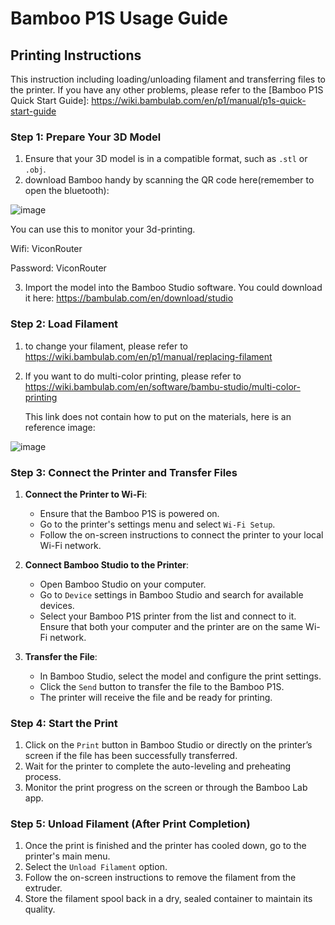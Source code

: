 # Bamboo P1S Usage Guide

## Printing Instructions

This instruction including loading/unloading filament and transferring files to the printer.
If you have any other problems, please refer to the [Bamboo P1S Quick Start Guide]: https://wiki.bambulab.com/en/p1/manual/p1s-quick-start-guide

### Step 1: Prepare Your 3D Model
1. Ensure that your 3D model is in a compatible format, such as `.stl` or `.obj`.
2. download Bamboo handy by scanning the QR code here(remember to open the bluetooth):

  ![image](https://github.com/user-attachments/assets/7ff87cfd-14ee-4c0b-af9a-83fd65998be9)

  You can use this to monitor your 3d-printing.
  
  Wifi: ViconRouter
  
  Password: ViconRouter

3. Import the model into the Bamboo Studio software. You could download it here: https://bambulab.com/en/download/studio

### Step 2: Load Filament
1. to change your filament, please refer to https://wiki.bambulab.com/en/p1/manual/replacing-filament
2. If you want to do multi-color printing, please refer to https://wiki.bambulab.com/en/software/bambu-studio/multi-color-printing
   
   This link does not contain how to put on the materials, here is an reference image:
   
![image](https://github.com/user-attachments/assets/c8f969d9-bed6-4bb2-93a8-eb9fa02390f2)


### Step 3: Connect the Printer and Transfer Files
1. **Connect the Printer to Wi-Fi**:
   - Ensure that the Bamboo P1S is powered on.
   - Go to the printer's settings menu and select `Wi-Fi Setup`.
   - Follow the on-screen instructions to connect the printer to your local Wi-Fi network.

2. **Connect Bamboo Studio to the Printer**:
   - Open Bamboo Studio on your computer.
   - Go to `Device` settings in Bamboo Studio and search for available devices.
   - Select your Bamboo P1S printer from the list and connect to it. Ensure that both your computer and the printer are on the same Wi-Fi network.

3. **Transfer the File**:
   - In Bamboo Studio, select the model and configure the print settings.
   - Click the `Send` button to transfer the file to the Bamboo P1S.
   - The printer will receive the file and be ready for printing.

### Step 4: Start the Print
1. Click on the `Print` button in Bamboo Studio or directly on the printer’s screen if the file has been successfully transferred.
2. Wait for the printer to complete the auto-leveling and preheating process.
3. Monitor the print progress on the screen or through the Bamboo Lab app.

### Step 5: Unload Filament (After Print Completion)
1. Once the print is finished and the printer has cooled down, go to the printer's main menu.
2. Select the `Unload Filament` option.
3. Follow the on-screen instructions to remove the filament from the extruder.
4. Store the filament spool back in a dry, sealed container to maintain its quality.
